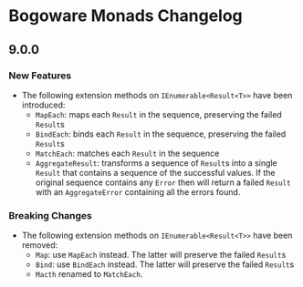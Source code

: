 # Bogoware Monads Changelog

## 9.0.0

### New Features

- The following extension methods on `IEnumerable<Result<T>>` have been introduced:
  - `MapEach`: maps each `Result` in the sequence, preserving the failed `Result`s
  - `BindEach`: binds each `Result` in the sequence, preserving the failed `Result`s
  - `MatchEach`: matches each `Result` in the sequence
  - `AggregateResult`: transforms a sequence of `Result`s into a single `Result` that contains a sequence of the successful values. If the original sequence contains any `Error` then will return a failed `Result` with an `AggregateError` containing all the errors found. 

### Breaking Changes
- The following extension methods on `IEnumerable<Result<T>>` have been removed:
  - `Map`: use `MapEach` instead. The latter will preserve the failed `Result`s
  - `Bind`: use `BindEach` instead. The latter will preserve the failed `Result`s
  - `Macth` renamed to `MatchEach`.